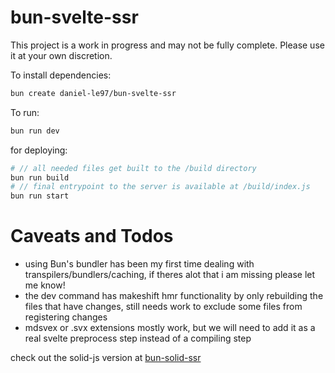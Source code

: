 # bun-svelte-ssr

This project is a work in progress and may not be fully complete. Please use it at your own discretion.

To install dependencies:

```bash
bun create daniel-le97/bun-svelte-ssr
```



To run:

```bash
bun run dev
```

for deploying: 
```bash
# // all needed files get built to the /build directory
bun run build
# // final entrypoint to the server is available at /build/index.js
bun run start
```



# Caveats and Todos
- using Bun's bundler has been my first time dealing with transpilers/bundlers/caching, if theres alot that i am missing please let me know!
- the dev command has makeshift hmr functionality by only rebuilding the files that have changes, still needs work to exclude some files from registering changes
- mdsvex or .svx extensions mostly work, but we will need to add it as a real svelte preprocess step instead of a compiling step

check out the solid-js version at [bun-solid-ssr](https://github.com/daniel-le97/bun-solid-ssr)